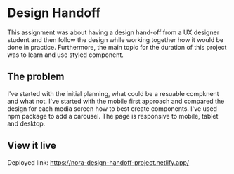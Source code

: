 # Design Handoff

This assignment was about having a design hand-off from a UX designer student and then follow the design while working together how it would be done in practice.
Furthermore, the main topic for the duration of this project was to learn and use styled component.

## The problem

I've started with the initial planning, what could be a resuable compknent and what not. I've started with the mobile first approach and compared the design for each media screen how to best create components.
I've used npm package to add a carousel.
The page is responsive to mobile, tablet and desktop. 

## View it live

Deployed link: https://nora-design-handoff-project.netlify.app/
